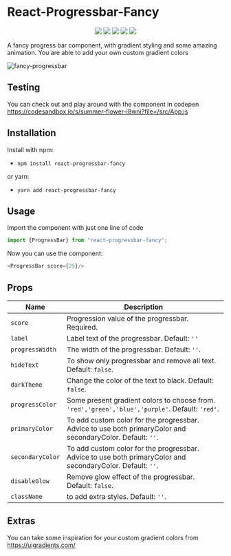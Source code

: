 # React-Progressbar-Fancy

  <p align="center">
  <a href="https://github.com/Juniourrau/react-progressbar-fancy/releases" alt="Downloads"><img src="https://img.shields.io/npm/dt/react-progressbar-fancy" /></a>
  <a href="https://github.com/Juniourrau/react-progressbar-fancy/stargazers" alt="Stars"><img src="https://img.shields.io/github/stars/Juniourrau/react-progressbar-fancy" /></a>
  <a href="https://github.com/Juniourrau/react-progressbar-fancy/network" alt="Forks"><img src="https://img.shields.io/github/v/release/Juniourrau/react-progressbar-fancy" /></a>
  <a href="https://github.com/Juniourrau/react-progressbar-fancy/issues" alt="Issues"><img src="https://img.shields.io/github/languages/code-size/Juniourrau/react-progressbar-fancy" /></a>
  <a href="https://github.com/Juniourrau/react-progressbar-fancy/blob/master/LICENSE" alt="License"><img src="https://img.shields.io/npm/l/react-progressbar-fancy" /></a>
</p>

A fancy progress bar component, with gradient styling and some amazing animation. You are able to add your own custom gradient colors




<img src="https://i.ibb.co/1R4QMjX/fancy-progressbar.gif" alt="fancy-progressbar">

## Testing
You can check out and play around with the component in codepen <a>https://codesandbox.io/s/summer-flower-i8wni?file=/src/App.js</a>

## Installation

Install with npm:
- `npm install react-progressbar-fancy`


or yarn:
- `yarn add react-progressbar-fancy`


## Usage

Import the component with just one line of code

```javascript
import {ProgressBar} from "react-progressbar-fancy";
```

Now you can use the component:

```javascript
<ProgressBar score={25}/>
```


## Props

| Name                | Description                                                                                                                                                                                                                            |
| ------------------- | -------------------------------------------------------------------------------------------------------------------------------------------------------------------------------------------------------------------------------------- |
| `score`             | Progression value of the progressbar. Required.                                                                                                                                                          |
| `label`             | Label text of the progressbar. Default: `''`                                                                                                                                                                                       |
| `progressWidth`     | The width of the progressbar. Default: `''`.                                                                                                                                                                                      |
| `hideText`          | To show only progressbar and remove all text. Default: `false`.                                                                                                                                                                                    |
| `darkTheme`         | Change the color of the text to black. Default: `false`.                                                                                                                                                                                     |
| `progressColor`     | Some present gradient colors to choose from. `'red','green','blue','purple'`. Default: `'red'`.                                                                                                                                        |
| `primaryColor`      | To add custom color for the progressbar. Advice to use both primaryColor and secondaryColor. Default: `''`.                                                                                                                                                                                 |
| `secondaryColor`    | To add custom color for the progressbar. Advice to use both primaryColor and secondaryColor. Default: `''`.                                                                                             |
| `disableGlow`       | Remove glow effect of the progressbar. Default: `false`.                                                                                                                                                         |
| `className`         | to add extra styles. Default: `''`.         

## Extras

You can take some inspiration for your custom gradient colors from https://uigradients.com/
